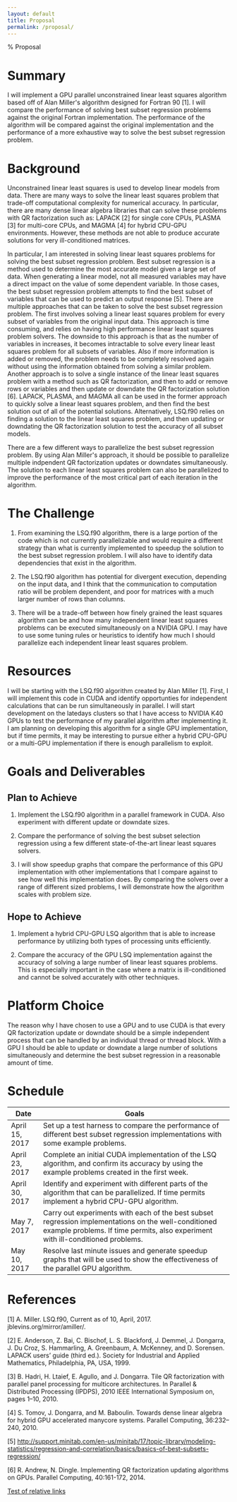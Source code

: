 ```yaml
---
layout: default
title: Proposal
permalink: /proposal/
---
```

% Proposal

# Summary

I will implement a GPU parallel unconstrained linear least squares algorithm based off of Alan Miller's algorithm designed for Fortran 90 [1]. I will compare the performance of
solving best subset regression problems against the original Fortran implementation. The performance of the algorithm will be compared against the original implementation and
the performance of a more exhaustive way to solve the best subset regression problem.

# Background

Unconstrained linear least squares is used to develop linear models from data. There are many ways to solve the linear least squares problem that trade-off computational
complexity for numerical accuracy. In particular, there are many dense linear algebra libraries that can solve these problems with QR factorization such as: LAPACK [2] for
single core CPUs, PLASMA [3] for multi-core CPUs, and MAGMA [4] for hybrid CPU-GPU environments. However, these methods are not able to produce accurate solutions for very
ill-conditioned matrices. 

In particular, I am interested in solving linear least squares problems for solving the best subset regression problem. Best subset regression is a method used to determine the
most accurate model given a large set of data. When generating a linear model, not all measured variables may have a direct impact on the value of some dependent variable. In
those cases, the best subset regression problem attempts to find the best subset of variables that can be used to predict an output response [5]. There are multiple approaches
that can be taken to solve the best subset regression problem. The first involves solving a linear least squares problem for every subset of variables from the original input
data. This approach is time consuming, and relies on having high performance linear least squares problem solvers. The downside to this approach is that as the number of
variables in increases, it becomes intractable to solve every linear least squares problem for all subsets of variables. Also if more information is added or removed, the
problem needs to be completely resolved again without using the information obtained from solving a similar problem. Another approach is to solve a single instance of the linear
least squares problem with a method such as QR factorization, and then to add or remove rows or variables and then update or downdate the QR factorization solution [6]. LAPACK,
PLASMA, and MAGMA all can be used in the former approach to quickly solve a linear least squares problem, and then find the best solution out of all of the potential solutions.
Alternatively, LSQ.f90 relies on finding a solution to the linear least squares problem, and then updating or downdating the QR factorization solution to test the accuracy of
all subset models.

There are a few different ways to parallelize the best subset regression problem. By using Alan Miller's approach, it should be possible to parallelize multiple indpendent QR
factorization updates or downdates simultaneously. The solution to each linear least squares problem can also be parallelized to improve the performance of the most critical
part of each iteration in the algorithm.  

# The Challenge

1. From examining the LSQ.f90 algorithm, there is a large portion of the code which is not currently parallelizable and would require a different strategy than what is currently
implemented to speedup the solution to the best subset regression problem. I will also have to identify data dependencies that exist in the algorithm. 

2. The LSQ.f90 algorithm has potential for divergent execution, depending on the input data, and I think that the communication to computation ratio will be problem dependent,
and poor for matrices with a much larger number of rows than columns. 

3. There will be a trade-off between how finely grained the least squares algorithm can be and how many independent linear least squares problems can be executed simultaneously
on a NVIDIA GPU. I may have to use some tuning rules or heuristics to identify how much I should parallelize each independent linear least squares problem.

# Resources

I will be starting with the LSQ.f90 algorithm created by Alan Miller [1]. First, I will implement this code in CUDA and identify opportunties for independent calculations that
can be run simultaneously in parallel. I will start development on the latedays clusters so that I have access to NVIDIA K40 GPUs to test the performance of my parallel
algorithm after implementing it. I am planning on developing this algorithm for a single GPU implementation, but if time permits, it may be interesting to pursue either a hybrid
CPU-GPU or a multi-GPU implementation if there is enough parallelism to exploit. 

# Goals and Deliverables
## Plan to Achieve

1. Implement the LSQ.f90 algorithm in a parallel framework in CUDA. Also experiment with different update or downdate sizes.

2. Compare the performance of solving the best subset selection regression using a few different state-of-the-art linear least squares solvers.

3. I will show speedup graphs that compare the performance of this GPU implementation with other implementations that I compare against to see how well this implementation does.
By comparing the solvers over a range of different sized problems, I will demonstrate how the algorithm scales with problem size. 

## Hope to Achieve

1. Implement a hybrid CPU-GPU LSQ algorithm that is able to increase performance by utilizing both types of processing units efficiently. 

2. Compare the accuracy of the GPU LSQ implementation against the accuracy of solving a large number of linear least squares problems. This is especially important in the case
where a matrix is ill-conditioned and cannot be solved accurately with other techniques.

# Platform Choice

The reason why I have chosen to use a GPU and to use CUDA is that every QR factorization update or downdate should be a simple independent process that can be handled by an
individual thread or thread block. With a GPU I should be able to update or downdate a large number of solutions simultaneously and determine the best subset regression in a
reasonable amount of time.

# Schedule

| Date            | Goals |
|---|---|
| April 15, 2017  | Set up a test harness to compare the performance of different best subset regression implementations with some example problems. |
| April 23, 2017  | Complete an initial CUDA implementation of the LSQ algorithm, and confirm its accuracy by using the example problems created in the first week. |   
| April 30, 2017  | Identify and experiment with different parts of the algorithm that can be parallelized. If time permits implement a hybrid CPU-GPU algorithm. |    
| May 7, 2017     | Carry out experiments with each of the best subset regression implementations on the well-conditioned example problems. If time permits, also experiment with ill-conditioned problems. |
| May 10, 2017    | Resolve last minute issues and generate speedup graphs that will be used to show the effectiveness of the parallel GPU algorithm. |


# References

[1] A. Miller. LSQ.f90, Current as of 10, April, 2017. jblevins.org/mirror/amiller/.

[2] E. Anderson, Z. Bai, C. Bischof, L. S. Blackford, J. Demmel, J. Dongarra, J. Du Croz, S. Hammarling, A. Greenbaum, A. McKenney, and D. Sorensen. LAPACK users’ guide (third ed.). Society for Industrial and Applied Mathematics, Philadelphia, PA, USA, 1999.

[3] B. Hadri, H. Ltaief, E. Agullo, and J. Dongarra. Tile QR factorization with parallel panel processing for multicore architectures. In Parallel & Distributed Processing (IPDPS), 2010 IEEE International Symposium on, pages 1–10, 2010.

[4] S. Tomov, J. Dongarra, and M. Baboulin. Towards dense linear algebra for hybrid GPU accelerated manycore systems. Parallel Computing, 36:232–240, 2010.

[5] http://support.minitab.com/en-us/minitab/17/topic-library/modeling-statistics/regression-and-correlation/basics/basics-of-best-subsets-regression/

[6] R. Andrew, N. Dingle. Implementing QR factorization updating algorithms on GPUs. Parallel Computing, 40:161-172, 2014.

[Test of relative links](docs/test.md)